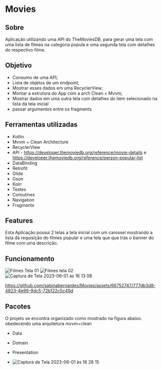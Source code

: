 # Movies

## Sobre

Aplicação utilizando uma API do TheMoviesDB, para gerar uma tela com uma lista de filmes na
categoria popula
e uma segunda tela com detalhes do respectivo filme.

## Objetivo

- Consumo de uma API;
- Lista de objetos de um endpoint;
- Mostrar esses dados em uma RecyclerView;
- Montar a estrutura do App com a arch Clean + Mvvm;
- Mostrar dados em uma outra tela com detalhes do item selecionado na lista da tela inicial
- passar argumentos entre os fragments

## Ferramentas utilizadas

- Kotlin
- Mvvm + Clean Architecture
- RecyclerView
- API - https://developer.themoviedb.org/reference/movie-details
  e https://developer.themoviedb.org/reference/person-popular-list
- DataBinding
- Retrofit
- Glide
- Gson
- Koin
- Testes
- Coroutines
- Navigation
- Fragments

## Features
 Esta Aplicação possui 2 telas a tela inicial com um carossel mostrando a lista da requisição do filmes popular e uma tela que que trás o banner do filme com uma descrição.
 
## Funcionamento
![Filmes Tela 01](https://github.com/sabinabernardes/Movies/assets/66752747/99fa7e8a-cd08-408f-acdb-627c3ae0cb47)
![Filmes tela 02](https://github.com/sabinabernardes/Movies/assets/66752747/95050e74-cf7b-43a7-b8fa-aad1589dfe84)
![Captura de Tela 2023-06-01 às 16 13 08](https://github.com/sabinabernardes/Movies/assets/66752747/dbef6abe-3224-43ea-9370-735c6a3b5907)


https://github.com/sabinabernardes/Movies/assets/66752747/777db3d8-4823-4e99-9dc5-72b122c5c49d

## Pacotes
O projeto se encontra organizado como mostrado na figura abaixo.
obedecendo uma arquitetura mvvm+clean
- Data

- Domain

- Presentation
- ![Captura de Tela 2023-06-01 às 16 28 15](https://github.com/sabinabernardes/Movies/assets/66752747/0f160240-3e02-45b9-8d0e-1c4132a4af86)




